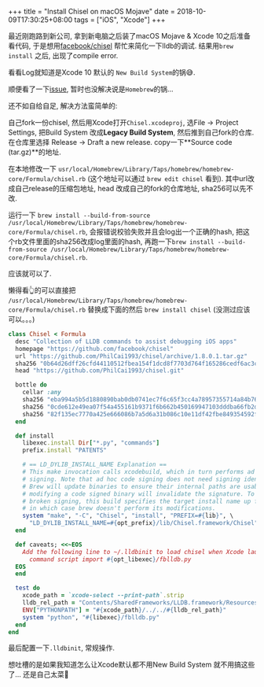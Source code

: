 +++
title = "Install Chisel on macOS Mojave"
date = 2018-10-09T17:30:25+08:00
tags = ["iOS", "Xcode"]
+++

最近刚跑路到新公司, 拿到新电脑之后装了macOS Mojave & Xcode 10之后准备看代码, 于是想用[facebook/chisel](https://github.com/facebook/chisel) 帮忙来简化一下lldb的调试. 结果用`brew install` 之后, 出现了compile error. 

看看Log就知道是Xcode 10 默认的 `New Build System`的锅😅.

顺便看了一下[issue](https://github.com/facebook/chisel/issues/249), 暂时也没解决说是`Homebrew`的锅...

还不如自给自足, 解决方法蛮简单的:

自己fork一份chisel, 然后用Xcode打开`Chisel.xcodeproj`, 选File -> Project Settings, 把Build System 改成**Legacy Build System**, 然后推到自己fork的仓库. 在仓库里选择 Release -> Draft a new release. copy一下**Source code
(tar.gz)**的地址.

在本地修改一下 `usr/local/Homebrew/Library/Taps/homebrew/homebrew-core/Formula/chisel.rb` (这个地址可以通过 `brew edit chisel` 看到). 其中url改成自己release的压缩包地址, head 改成自己的fork的仓库地址, sha256可以先不改.

运行一下
`brew install --build-from-source /usr/local/Homebrew/Library/Taps/homebrew/homebrew-core/Formula/chisel.rb`, 会报错说校验失败并且会log出一个正确的hash, 把这个rb文件里面的sha256改成log里面的hash, 再跑一下`brew install --build-from-source /usr/local/Homebrew/Library/Taps/homebrew/homebrew-core/Formula/chisel.rb`. 

应该就可以了.

懒得看👆的可以直接把
`/usr/local/Homebrew/Library/Taps/homebrew/homebrew-core/Formula/chisel.rb` 替换成下面的然后 `brew install chisel` (没测过应该可以。。。)


```ruby
class Chisel < Formula
  desc "Collection of LLDB commands to assist debugging iOS apps"
  homepage "https://github.com/facebook/chisel"
  url "https://github.com/PhilCai1993/chisel/archive/1.8.0.1.tar.gz"
  sha256 "0b64d26dff26cfd44110512fbea154f1dcd8f7703d764f165286cedf6ac3c268"
  head "https://github.com/PhilCai1993/chisel.git"

  bottle do
    cellar :any
    sha256 "eba994a5b5d1880890bab0db0741ec7f6c65f3cc4a78957355714a84b76f2fa2" => :high_sierra
    sha256 "0cde612e49ea07f54a455161b9371f6b662b450169947103dddba66fb2debe6c" => :sierra
    sha256 "82f135ec7770a425e666086b7a5d6a31b086c10e11df42fbe849354592f26a3e" => :el_capitan
  end

  def install
    libexec.install Dir["*.py", "commands"]
    prefix.install "PATENTS"

    # == LD_DYLIB_INSTALL_NAME Explanation ==
    # This make invocation calls xcodebuild, which in turn performs ad hoc code
    # signing. Note that ad hoc code signing does not need signing identities.
    # Brew will update binaries to ensure their internal paths are usable, but
    # modifying a code signed binary will invalidate the signature. To prevent
    # broken signing, this build specifies the target install name up front,
    # in which case brew doesn't perform its modifications.
    system "make", "-C", "Chisel", "install", "PREFIX=#{lib}", \
      "LD_DYLIB_INSTALL_NAME=#{opt_prefix}/lib/Chisel.framework/Chisel"
  end

  def caveats; <<~EOS
    Add the following line to ~/.lldbinit to load chisel when Xcode launches:
      command script import #{opt_libexec}/fblldb.py
  EOS
  end

  test do
    xcode_path = `xcode-select --print-path`.strip
    lldb_rel_path = "Contents/SharedFrameworks/LLDB.framework/Resources/Python"
    ENV["PYTHONPATH"] = "#{xcode_path}/../../#{lldb_rel_path}"
    system "python", "#{libexec}/fblldb.py"
  end
end

```

最后配置一下`.lldbinit`, 常规操作.

想吐槽的是如果我知道怎么让Xcode默认都不用New Build System 就不用搞这些了... 还是自己太菜🐔

